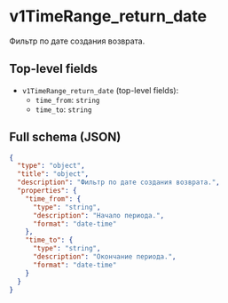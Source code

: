 # v1TimeRange_return_date

Фильтр по дате создания возврата.

## Top-level fields
- `v1TimeRange_return_date` (top-level fields):
  - `time_from`: `string`
  - `time_to`: `string`

## Full schema (JSON)
```json
{
  "type": "object",
  "title": "object",
  "description": "Фильтр по дате создания возврата.",
  "properties": {
    "time_from": {
      "type": "string",
      "description": "Начало периода.",
      "format": "date-time"
    },
    "time_to": {
      "type": "string",
      "description": "Окончание периода.",
      "format": "date-time"
    }
  }
}
```
